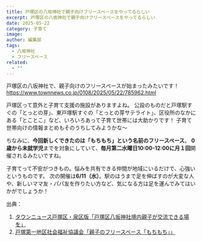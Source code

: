 ```yaml
---
title: 戸塚区の八坂神社で親子向けフリースペースをやってるらしい
excerpt: 戸塚区の八坂神社で親子向けフリースペースをやってるらしい
date: 2025-05-22
category: 子育て
image:
author: 編集部
tags:
  - 八坂神社
  - フリースペース
related:
  - ""
---
```

戸塚区の八坂神社で、親子向けのフリースペースが始まったみたいです！
https://www.townnews.co.jp/0108/2025/05/22/785962.html

戸塚区って意外と子育て支援の施設がありますよね。
公設のものだと戸塚駅すぐの「とっとの芽」、東戸塚駅すぐの「とっとの芽サテライト」、区役所のなかにある「とことこ」など、いろいろあって子育て世帯には大助かりです！
子育て世帯向けの情報まとめもそのうちしてみようかな～

ちなみに、**今回新しくできたのは「もちもち」という名前のフリースペース**。
**0歳から未就学児**までを対象にしていて、**毎月第二水曜日10:00-12:00に月１回**開催されるみたいですね。

子育てって不安がつきもの。悩みを共有できる仲間が地域にいるだけで、心強いというものです。
次の開催は**6/11（水）**。駅のほうまで足を伸ばすのが大変な人や、新しいママ友・パパ友を作りたい方など、気になる方は足を運んでみてはいかがでしょうか！


出典：
1. [タウンニュース戸塚区・泉区版「戸塚区八坂神社境内親子が交流できる場を」](https://www.townnews.co.jp/0108/2025/05/22/785962.html)
2. [戸塚第一地区社会福祉協議会「親子のフリースペース「もちもち」」](https://totsuka1syakyo.yokohama/free/mochimochi)
